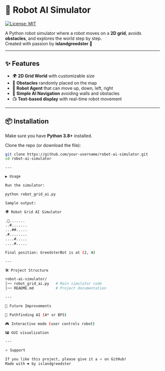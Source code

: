 
# 🤖 Robot AI Simulator  
[![License: MIT](https://img.shields.io/badge/License-MIT-yellow.svg)](LICENSE)

A Python robot simulator where a robot moves on a **2D grid**, avoids **obstacles**, and explores the world step by step.  
Created with passion by **islandgreedster 🚀**  

---

## ✨ Features
- 🌍 **2D Grid World** with customizable size  
- 🚧 **Obstacles** randomly placed on the map  
- 🤖 **Robot Agent** that can move up, down, left, right  
- 🧠 **Simple AI Navigation** avoiding walls and obstacles  
- 📺 **Text-based display** with real-time robot movement  

---

## 📦 Installation
Make sure you have **Python 3.8+** installed.  

Clone the repo (or download the file):  
```bash
git clone https://github.com/your-username/robot-ai-simulator.git
cd robot-ai-simulator

---

▶️ Usage

Run the simulator:

python robot_grid_ai.py

Sample output:

🌍 Robot Grid AI Simulator

.🤖.......
..#.......
...##.....
.#........
....#.....
....#.....

Final position: GreedsterBot is at (2, 4)

---

🛠️ Project Structure

robot-ai-simulator/
│── robot_grid_ai.py   # Main simulator code
│── README.md          # Project documentation

---

🚀 Future Improvements

🧭 Pathfinding AI (A* or BFS)

🎮 Interactive mode (user controls robot)

🖼 GUI visualization

---

⭐ Support

If you like this project, please give it a ⭐ on GitHub!
Made with ❤️ by islandgreedster
